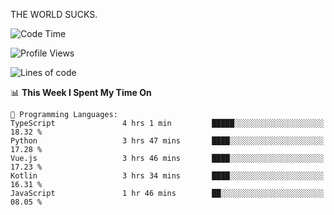 THE WORLD SUCKS.

<!--START_SECTION:waka-->
![Code Time](http://img.shields.io/badge/Code%20Time-793%20hrs%2017%20mins-blue)

![Profile Views](http://img.shields.io/badge/Profile%20Views-1-blue)

![Lines of code](https://img.shields.io/badge/From%20Hello%20World%20I%27ve%20Written-2.1%20million%20lines%20of%20code-blue)

📊 **This Week I Spent My Time On** 

```text
💬 Programming Languages: 
TypeScript               4 hrs 1 min         █████░░░░░░░░░░░░░░░░░░░░   18.32 % 
Python                   3 hrs 47 mins       ████░░░░░░░░░░░░░░░░░░░░░   17.28 % 
Vue.js                   3 hrs 46 mins       ████░░░░░░░░░░░░░░░░░░░░░   17.23 % 
Kotlin                   3 hrs 34 mins       ████░░░░░░░░░░░░░░░░░░░░░   16.31 % 
JavaScript               1 hr 46 mins        ██░░░░░░░░░░░░░░░░░░░░░░░   08.05 % 
```


<!--END_SECTION:waka-->
